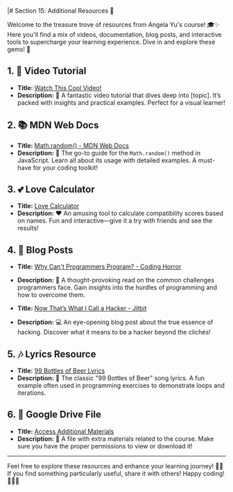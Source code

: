 |# Section 15: Additional Resources 🌟

Welcome to the treasure trove of resources from Angela Yu's course! 🎓✨ Here you'll find a mix of videos, documentation, blog posts, and interactive tools to supercharge your learning experience. Dive in and explore these gems! 💎

## 1. 🎥 Video Tutorial

- **Title:** [Watch This Cool Video!](https://www.youtube.com/watch?v=GtOt7EBNEwQ)
- **Description:** 🚀 A fantastic video tutorial that dives deep into [topic]. It’s packed with insights and practical examples. Perfect for a visual learner!

## 2. 📚 MDN Web Docs

- **Title:** [Math.random() - MDN Web Docs](https://developer.mozilla.org/en-US/docs/Web/JavaScript/Reference/Global_Objects/Math/random)
- **Description:** 📜 The go-to guide for the `Math.random()` method in JavaScript. Learn all about its usage with detailed examples. A must-have for your coding toolkit!

## 3. 💕 Love Calculator

- **Title:** [Love Calculator](https://www.lovecalculator.com/#google_vignette)
- **Description:** ❤️ An amusing tool to calculate compatibility scores based on names. Fun and interactive—give it a try with friends and see the results!

## 4. 📝 Blog Posts

- **Title:** [Why Can't Programmers Program? - Coding Horror](https://blog.codinghorror.com/why-cant-programmers-program/)
- **Description:** 🤔 A thought-provoking read on the common challenges programmers face. Gain insights into the hurdles of programming and how to overcome them.

- **Title:** [Now That’s What I Call a Hacker - Jitbit](https://www.jitbit.com/alexblog/249-now-thats-what-i-call-a-hacker/)
- **Description:** 💻 An eye-opening blog post about the true essence of hacking. Discover what it means to be a hacker beyond the clichés!

## 5. 🎶 Lyrics Resource

- **Title:** [99 Bottles of Beer Lyrics](https://www.99-bottles-of-beer.net/lyrics.html)
- **Description:** 🍻 The classic "99 Bottles of Beer" song lyrics. A fun example often used in programming exercises to demonstrate loops and iterations.

## 6. 📂 Google Drive File

- **Title:** [Access Additional Materials](https://drive.google.com/file/d/1g8vVtqhSj44vcElfc-HK0nMbecteW8Yg/view)
- **Description:** 📁 A file with extra materials related to the course. Make sure you have the proper permissions to view or download it!

---

Feel free to explore these resources and enhance your learning journey! 🌈🚀 If you find something particularly useful, share it with others! Happy coding! 🧑‍💻💡
```
